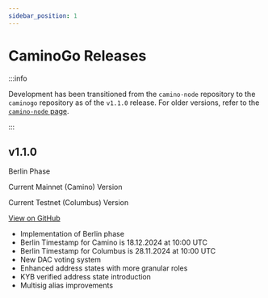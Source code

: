```yaml
---
sidebar_position: 1
---
```


# CaminoGo Releases

:::info

Development has been transitioned from the `camino-node` repository to the
`caminogo` repository as of the `v1.1.0` release. For older versions, refer to the
[`camino-node` page](./camino-node.md).

:::

## v1.1.0

<p><span class="alert alert--info pill">Berlin Phase</span></p>
<p><span class="alert alert--secondary pill">Current Mainnet (Camino) Version</span></p>
<p><span class="alert alert--secondary pill">Current Testnet (Columbus) Version</span></p>

[View on GitHub](https://github.com/chain4travel/caminogo/releases/tag/v1.1.0)

- Implementation of Berlin phase
- Berlin Timestamp for Camino is 18.12.2024 at 10:00 UTC
- Berlin Timestamp for Columbus is 28.11.2024 at 10:00 UTC
- New DAC voting system
- Enhanced address states with more granular roles
- KYB verified address state introduction
- Multisig alias improvements
